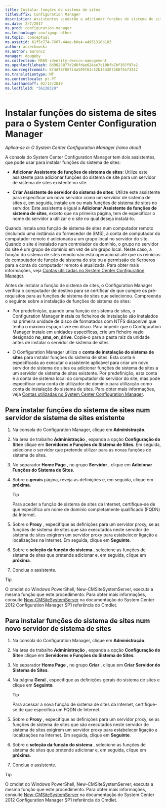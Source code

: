 ```yaml
---
title: Instalar funções do sistema de sites
titleSuffix: Configuration Manager
description: Assistentes ajudarão a adicionar funções de sistema de sites a um servidor de sistema de sites de novo ou existente no site.
ms.date: 2/7/2017
ms.prod: configuration-manager
ms.technology: configmgr-other
ms.topic: conceptual
ms.assetid: 61f5c774-7667-44ae-b8e4-a4951318b183
author: aczechowski
ms.author: aaroncz
manager: dougeby
ms.collection: M365-identity-device-management
ms.openlocfilehash: 8d9028077d2d8fdae624ae7c10bfb7bf307f97a2
ms.sourcegitcommit: 874d78f08714a509f61c52b154387268f5b73242
ms.translationtype: MT
ms.contentlocale: pt-PT
ms.lasthandoff: 02/12/2019
ms.locfileid: "56128328"
---
```

# <a name="install-site-system-roles-for-system-center-configuration-manager"></a>Instalar funções do sistema de sites para o System Center Configuration Manager

*Aplica-se a: O System Center Configuration Manager (ramo atual)*

A consola do System Center Configuration Manager tem dois assistentes, que pode usar para instalar funções do sistema de sites:  

-   **Adicionar Assistente de funções de sistema de sites**: Utilize este assistente para adicionar funções do sistema de site para um servidor de sistema de sites existente no site.  

-   **Criar Assistente de servidor do sistema de sites**: Utilize este assistente para especificar um novo servidor como um servidor de sistema de sites e, em seguida, instale um ou mais funções de sistema de sites no servidor. Este assistente é igual a **Adicionar Assistente de funções de sistema de sites**, exceto que na primeira página, tem de especificar o nome do servidor a utilizar e o site no qual deseja instalá-lo.  

Quando instala uma função de sistema de sites num computador remoto (incluindo uma instância do fornecedor de SMS), a conta de computador do computador remoto é adicionada a um grupo local no servidor do site. Quando o site é instalado num controlador de domínio, o grupo no servidor do site é um grupo de domínio em vez de um grupo local. Neste caso, a função do sistema de sites remoto não está operacional até que os reinícios de computador de função de sistema do site ou a permissão de Kerberos para a conta do computador remoto é atualizada. Para obter mais informações, veja [Contas utilizadas no System Center Configuration Manager](../../../../core/plan-design/hierarchy/accounts.md).  

Antes de instalar a função de sistema de sites, o Configuration Manager verifica o computador de destino para se certificar de que cumpre os pré-requisitos para as funções de sistema de sites que selecionou. Compreenda o seguinte sobre a instalação de funções do sistema de sites:  

-   Por predefinição, quando uma função de sistema de sites, o Configuration Manager instala os ficheiros de instalação são instalados na primeira unidade de disco de formatados com NTFS disponível que tenha o máximo espaço livre em disco. Para impedir que o Configuration Manager instale em unidades específicas, crie um ficheiro vazio designado **no_sms_on_drive**. Copie-o para a pasta raiz da unidade antes de instalar o servidor de sistema de sites.  

-   O Configuration Manager utiliza o **conta de instalação do sistema de sites** para instalar funções do sistema de sites. Esta conta é especificada ao executar o assistente aplicável para criar um novo servidor de sistema de sites ou adicionar funções de sistema de sites a um servidor de sistema de sites existente. Por predefinição, esta conta é a conta de sistema local do computador do servidor do site, mas pode especificar uma conta de utilizador de domínio para utilização como conta de instalação do sistema de sites. Para obter mais informações, veja [Contas utilizadas no System Center Configuration Manager](../../../../core/plan-design/hierarchy/accounts.md).  

##  <a name="bkmk_Install"></a> Para instalar funções do sistema de sites num servidor de sistema de sites existente  

1.  Na consola do Configuration Manager, clique em **Administração**.  

2.  Na área de trabalho **Administração** , expanda a opção **Configuração do Site**e clique em **Servidores e Funções do Sistema de Sites**. Em seguida, selecione o servidor que pretende utilizar para as novas funções de sistema de sites.  

3.  No separador **Home Page** , no grupo **Servidor** , clique em **Adicionar Funções do Sistema de Sites**.  

4.  Sobre o **gerais** página, reveja as definições e, em seguida, clique em **próxima**.  

    > [!TIP]  
    >  Para aceder a função de sistema de sites da Internet, certifique-se de que especifica um nome de domínio completamente qualificado (FQDN) da Internet.  

5.  Sobre o **Proxy** , especifique as definições para um servidor proxy, se as funções de sistema de sites que são executados neste servidor de sistema de sites exigirem um servidor proxy para estabelecer ligação a localizações na Internet. Em seguida, clique em **Seguinte**.  

6.  Sobre o **seleção da função do sistema** , selecione as funções de sistema de sites que pretende adicionar e, em seguida, clique em **próxima**.  

7.  Conclua o assistente.  

> [!TIP]  
>  O cmdlet do Windows PowerShell, New-CMSiteSystemServer, executa a mesma função que este procedimento. Para obter mais informações, consulte [New-CMSiteSystemServer](http://go.microsoft.com/fwlink/p/?LinkID=271414) na documentação do System Center 2012 Configuration Manager SP1 referência do Cmdlet.  

## <a name="to-install-site-system-roles-on-a-new-site-system-server"></a>Para instalar funções do sistema de sites num novo servidor de sistema de sites  

1.  Na consola do Configuration Manager, clique em **Administração**.  

2.  Na área de trabalho **Administração** , expanda a opção **Configuração do Site**e clique em **Servidores e Funções do Sistema de Sites**.  

3.  No separador **Home Page** , no grupo **Criar** , clique em **Criar Servidor do Sistema de Sites**.  

4.  Na página **Geral** , especifique as definições gerais do sistema de sites e clique em **Seguinte**.  

    > [!TIP]  
    >  Para acessar a nova função de sistema de sites da Internet, certifique-se de que especifica um FQDN de Internet.  

5.  Sobre o **Proxy** , especifique as definições para um servidor proxy, se as funções de sistema de sites que são executados neste servidor de sistema de sites exigirem um servidor proxy para estabelecer ligação a localizações na Internet. Em seguida, clique em **Seguinte**.  

6.  Sobre o **seleção da função do sistema** , selecione as funções de sistema de sites que pretende adicionar e, em seguida, clique em **próxima**.  

7.  Conclua o assistente.  

> [!TIP]  
>  O cmdlet do Windows PowerShell, New-CMSiteSystemServer, executa a mesma função que este procedimento. Para obter mais informações, consulte [New-CMSiteSystemServer](http://go.microsoft.com/fwlink/p/?LinkID=271414) na documentação do System Center 2012 Configuration Manager SP1 referência do Cmdlet.  
